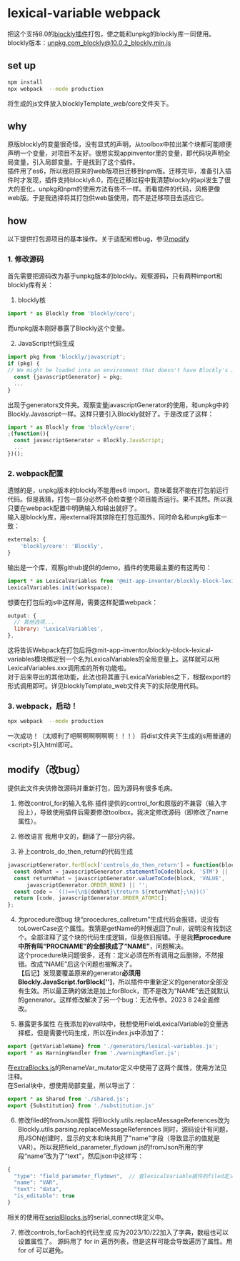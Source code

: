 # lexical-variable webpack
把这个支持8.0的[blockly插件](https://github.com/mit-cml/blockly-plugins/tree/main/block-lexical-variables)打包，使之能和unpkg的blockly库一同使用。
blockly版本：unpkg.com_blockly@10.0.2_blockly.min.js

## set up
```bash
npm install
npx webpack  --mode production
```
将生成的js文件放入blocklyTemplate_web/core文件夹下。

## why
原版blockly的变量很奇怪，没有显式的声明，从toolbox中拉出某个块都可能顺便声明一个变量，对项目不友好。很想实现appinventor里的变量，即代码块声明全局变量，引入局部变量。于是找到了这个插件。<br>
插件用了es6，所以我将原来的web版项目迁移到npm版。迁移完毕，准备引入插件时才发现，插件支持blockly8.0，而在迁移过程中我清楚blockly的api发生了很大的变化，unpkg和npm的使用方法有些不一样。而看插件的代码，风格更像web版。于是我选择将其打包供web版使用，而不是迁移项目去适应它。

## how
以下提供打包源项目的基本操作。关于适配和修bug，参见[modify](#modify改bug)
### 1. 修改源码
首先需要把源码改为基于unpkg版本的blockly。观察源码，只有两种import和blockly库有关：

1. blockly核
```js
import * as Blockly from 'blockly/core';
```
而unpkg版本刚好暴露了Blockly这个变量。

2. JavaScript代码生成
```js
import pkg from 'blockly/javascript';
if (pkg) {
// We might be loaded into an environment that doesn't have Blockly's JavaScript generator.
  const {javascriptGenerator} = pkg;
  ...
}
```
出现于generators文件夹。观察变量javascriptGenerator的使用，和unpkg中的Blockly.Javascript一样。这样只要引入Blockly就好了。于是改成了这样：
```js
import * as Blockly from 'blockly/core';
;(function(){
  const javascriptGenerator = Blockly.JavaScript;
  ...
})();
```

### 2. webpack配置
遗憾的是，unpkg版本的blockly不能用es6 import。意味着我不能在打包前运行代码。但是我猜，打包一部分必然不会检查整个项目能否运行。果不其然。所以我只要在webpack配置中明确输入和输出就好了。<br>
输入是blockly库，用external将其排除在打包范围外，同时命名和unpkg版本一致：
```js
externals: {
    'blockly/core': 'Blockly',
}
```
输出是一个库，观察github提供的demo，插件的使用最主要的有这两句：
```js
import * as LexicalVariables from '@mit-app-inventor/blockly-block-lexical-variables';
LexicalVariables.init(workspace);
```
想要在打包后的js中这样用，需要这样配置webpack：
```js
output: {
  // 其他选项...
  library: 'LexicalVariables',
},
```
这将告诉Webpack在打包后将@mit-app-inventor/blockly-block-lexical-variables模块绑定到一个名为LexicalVariables的全局变量上。这样就可以用LexicalVariables.xxx调用库的所有功能啦。<br>
对于后来导出的其他功能，此法也将其置于LexicalVariables之下，根据export的形式调用即可。详见blocklyTemplate_web文件夹下的实际使用代码。

### 3. webpack，启动！
```bash
npx webpack  --mode production
```
一次成功！（太顺利了吧啊啊啊啊啊啊！！！）
将dist文件夹下生成的js用普通的\<script\>引入html即可。

## modify（改bug）
提供此文件夹供修改源码并重新打包，因为源码有很多毛病。

1. 修改control_for的输入名称
插件提供的control_for和原版的不兼容（输入字段上），导致使用插件后需要修改toolbox。我决定修改源码（即修改了name属性）。

2. 修改语言
我用中文的，翻译了一部分内容。

3. 补上controls_do_then_return的代码生成
```js
javascriptGenerator.forBlock['controls_do_then_return'] = function(block) {
  const doWhat = javascriptGenerator.statementToCode(block, 'STM') || '';
  const returnWhat = javascriptGenerator.valueToCode(block, 'VALUE',
      javascriptGenerator.ORDER_NONE) || '';
  const code = `(()=>{\n${doWhat}\treturn ${returnWhat};\n})()`
  return [code, javascriptGenerator.ORDER_ATOMIC];
};
```

4. 为procedure改bug
块“procedures_callreturn”生成代码会报错，说没有toLowerCase这个属性。我猜是getName的时候返回了null，说明没有找到这个。全部注释了这个块的代码生成逻辑，但是依旧报错。于是我**把procedure中所有叫“PROCNAME”的全部换成了“NAME”**，问题解决。<br>
这个procedure块问题很多，还有：定义必须在所有调用之后删除，不然报错。改成“NAME”后这个问题也被解决了。<br>
【后记】发现要覆盖原来的generator**必须用Blockly.JavaScript.forBlock['']**，所以插件中重新定义的generator全部没有生效。所以最正确的做法是加上forBlock，而不是改为“NAME”去迁就默认的generator。这样修改解决了另一个bug：无法传参。2023 8 24全面修改。

5. 暴露更多属性
在我添加的eval块中，我想使用FieldLexicalVariable的变量选择框，但是需要代码生成，所以在index.js中添加了：
```js
export {getVariableName} from './generators/lexical-variables.js';
export * as WarningHandler from './warningHandler.js';
```
在[extraBlocks.js](blocklyTemplate_web\src\blocklyConfig\extraBlocks.js)的RenameVar_mutator定义中使用了这两个属性，使用方法见注释。<br>
在Serial块中，想使用局部变量，所以导出了：
```js
export * as Shared from './shared.js';
export {Substitution} from './substitution.js'
```

6. 修改filed的fromJson属性
将Blockly.utils.replaceMessageReferences改为Blockly.utils.parsing.replaceMessageReferences
同时，源码设计有问题，用JSON创建时，显示的文本和块共用了"name"字段（导致显示的值就是VAR）。所以我把field_parameter_flydown.js的fromJson所用的字段“name”改为了“text”，然后json中这样写：
```js
{
  "type": "field_parameter_flydown",  // 查lexicalVariable插件的filed定义的fromJson函数可知传参
  "name": "VAR",
  "text": "data",
  "is_editable": true
}
```
相关的使用在[serialBlocks.js](blocklyTemplate_web\src\moreAPI\serialBlocks.js)的serial_connect块定义中。

7. 修改controls_forEach的代码生成
应为2023/10/22加入了字典，数组也可以设置属性了。
源码用了 for in 遍历列表，但是这样可能会导致遍历了属性。用 for of 可以避免。